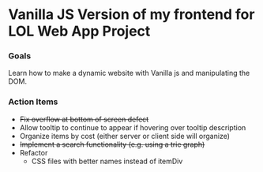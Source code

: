 # Vanilla JS Version of my frontend for LOL Web App Project

### Goals

Learn how to make a dynamic website with Vanilla js and manipulating the DOM.

### Action Items

- ~~Fix overflow at bottom of screen defect~~
- Allow tooltip to continue to appear if hovering over tooltip description
- Organize items by cost (either server or client side will organize)
- ~~Implement a search functionality (e.g. using a trie graph)~~
- Refactor
  - CSS files with better names instead of itemDiv
